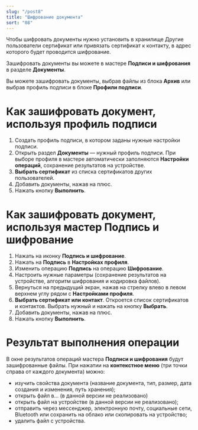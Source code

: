 ```yaml
---
slug: "/post8"
title: "Шифрование документа"
sort: "08"
---
```


Чтобы шифровать документы нужно установить в хранилище Другие пользователи сертификат или привязать сертификат к контакту, в адрес которого будет проводится шифрование. 

Зашифровать документы вы можете в мастере **Подписи и шифрования** в разделе **Документы**.

Вы можете зашифровать документы, выбрав файлы из блока **Архив** или выбрав профиль подписи в блоке **Профили подписи**.

# Как зашифровать документ, используя профиль подписи
1. Создать профиль подписи, в котором заданы нужные настройки подписи.
2. Открыть раздел **Документы** — нужный профиль подписи. При выборе профиля в мастере автоматически заполняются **Настройки операций**, сохранение результатов на устройстве.
3. **Выбрать сертификат** из списка сертификатов других пользователей.
4. Добавить документы, нажав на плюс. 
5. Нажать кнопку **Выполнить**.




# Как зашифровать документ, используя мастер Подпись и шифрование

1. Нажать на иконку **Подпись и шифрование**.
2. Нажать на **Подпись** в **Настройках профиля**.
3. Изменить операцию **Подпись** на операцию **Шифрование**.
4. Настроить нужные параметры (сохранение результатов на устройстве, алгоритм шифрования и кодировка файлов).
5. Вернуться на предыдущий экран, нажав на стрелку влево в левом верхнем углу рядом с **Настройками профиля**.
6. **Выбрать сертификат или контакт**. Откроется список сертификатов и контактов. Выбрать нужный и нажать на кнопку **Выбрать**.
7. Добавить документы, нажав на плюс. 
8. Нажать кнопку **Выполнить**.



# Результат выполнения операции
В окне результатов операций мастера **Подписи и шифрования** будут зашифрованные файлы. При нажатии на **контекстное меню** (три точки справа от каждого документа) можно:
- изучить свойства документа (название документа, тип, размер, дата создания и изменения, путь хранения);
- открыть файл в... (в данной версии не реализовано)
- открыть файл на устройстве (в данной версии не реализовано);
- отправить через мессенджер, электронную почту, социальные сети, Bluetooth или сохранить на облако или скопировать на устройство;
- удалить файл с устройства.